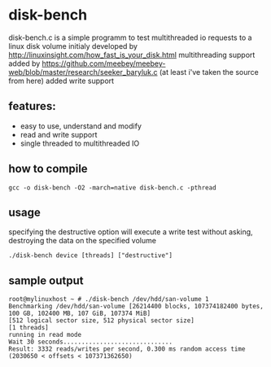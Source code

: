 # disk-bench

disk-bench.c is a simple programm to test multithreaded io requests to a linux disk volume
initialy developed by http://linuxinsight.com/how_fast_is_your_disk.html
multithreading support added by https://github.com/meebey/meebey-web/blob/master/research/seeker_baryluk.c (at least i've taken the source from here)
added write support

## features:
- easy to use, understand and modify
- read and write support
- single threaded to multithreaded IO

## how to compile

```
gcc -o disk-bench -O2 -march=native disk-bench.c -pthread
```

## usage

specifying the destructive option will execute a write test without asking,
destroying the data on the specified volume

```
./disk-bench device [threads] ["destructive"]
```

## sample output
```
root@mylinuxhost ~ # ./disk-bench /dev/hdd/san-volume 1
Benchmarking /dev/hdd/san-volume [26214400 blocks, 107374182400 bytes, 100 GB, 102400 MB, 107 GiB, 107374 MiB]
[512 logical sector size, 512 physical sector size]
[1 threads]
running in read mode
Wait 30 seconds..............................
Result: 3332 reads/writes per second, 0.300 ms random access time (2030650 < offsets < 107371362650)
```
